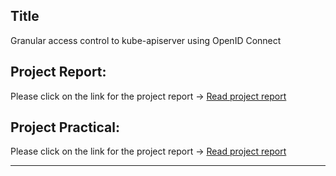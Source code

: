 ## Title

Granular access control to kube-apiserver using OpenID Connect 


## Project Report:

Please click on the link for the project report → <a href="https://github.com/dikshita-git/Research-Project/wiki/Project-Report">Read project report</a>


## Project Practical:

Please click on the link for the project report → <a href="https://github.com/dikshita-git/Research-Project/wiki/Project-Report">Read project report</a>

--------------------------------------------------------

